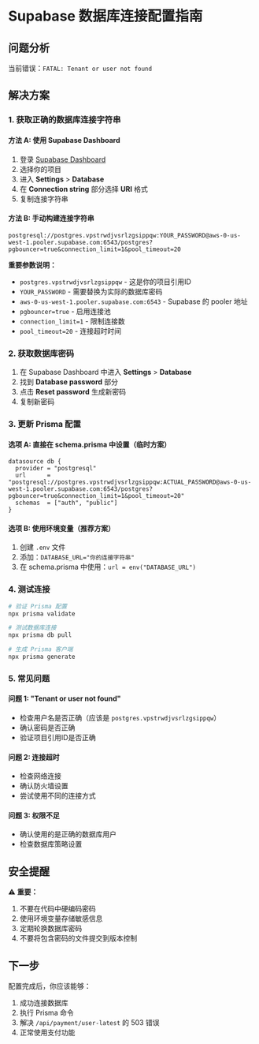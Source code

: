 # Supabase 数据库连接配置指南

## 问题分析
当前错误：`FATAL: Tenant or user not found`

## 解决方案

### 1. 获取正确的数据库连接字符串

#### 方法 A: 使用 Supabase Dashboard
1. 登录 [Supabase Dashboard](https://supabase.com/dashboard)
2. 选择你的项目
3. 进入 **Settings** > **Database**
4. 在 **Connection string** 部分选择 **URI** 格式
5. 复制连接字符串

#### 方法 B: 手动构建连接字符串
```
postgresql://postgres.vpstrwdjvsrlzgsippqw:YOUR_PASSWORD@aws-0-us-west-1.pooler.supabase.com:6543/postgres?pgbouncer=true&connection_limit=1&pool_timeout=20
```

**重要参数说明：**
- `postgres.vpstrwdjvsrlzgsippqw` - 这是你的项目引用ID
- `YOUR_PASSWORD` - 需要替换为实际的数据库密码
- `aws-0-us-west-1.pooler.supabase.com:6543` - Supabase 的 pooler 地址
- `pgbouncer=true` - 启用连接池
- `connection_limit=1` - 限制连接数
- `pool_timeout=20` - 连接超时时间

### 2. 获取数据库密码

1. 在 Supabase Dashboard 中进入 **Settings** > **Database**
2. 找到 **Database password** 部分
3. 点击 **Reset password** 生成新密码
4. 复制新密码

### 3. 更新 Prisma 配置

#### 选项 A: 直接在 schema.prisma 中设置（临时方案）
```prisma
datasource db {
  provider = "postgresql"
  url      = "postgresql://postgres.vpstrwdjvsrlzgsippqw:ACTUAL_PASSWORD@aws-0-us-west-1.pooler.supabase.com:6543/postgres?pgbouncer=true&connection_limit=1&pool_timeout=20"
  schemas  = ["auth", "public"]
}
```

#### 选项 B: 使用环境变量（推荐方案）
1. 创建 `.env` 文件
2. 添加：`DATABASE_URL="你的连接字符串"`
3. 在 schema.prisma 中使用：`url = env("DATABASE_URL")`

### 4. 测试连接

```bash
# 验证 Prisma 配置
npx prisma validate

# 测试数据库连接
npx prisma db pull

# 生成 Prisma 客户端
npx prisma generate
```

### 5. 常见问题

#### 问题 1: "Tenant or user not found"
- 检查用户名是否正确（应该是 `postgres.vpstrwdjvsrlzgsippqw`）
- 确认密码是否正确
- 验证项目引用ID是否正确

#### 问题 2: 连接超时
- 检查网络连接
- 确认防火墙设置
- 尝试使用不同的连接方式

#### 问题 3: 权限不足
- 确认使用的是正确的数据库用户
- 检查数据库策略设置

## 安全提醒

⚠️ **重要：**
1. 不要在代码中硬编码密码
2. 使用环境变量存储敏感信息
3. 定期轮换数据库密码
4. 不要将包含密码的文件提交到版本控制

## 下一步

配置完成后，你应该能够：
1. 成功连接数据库
2. 执行 Prisma 命令
3. 解决 `/api/payment/user-latest` 的 503 错误
4. 正常使用支付功能
